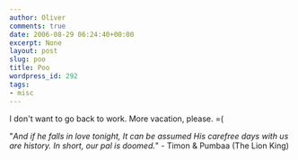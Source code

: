 ```yaml
---
author: Oliver
comments: true
date: 2006-08-29 06:24:40+00:00
excerpt: None
layout: post
slug: poo
title: Poo
wordpress_id: 292
tags:
- misc
---
```


I don't want to go back to work.  More vacation, please. =(

"<i>And if he falls in love tonight,
It can be assumed
His carefree days with us are history.
In short, our pal is doomed.</i>" - Timon &amp; Pumbaa (The Lion King)